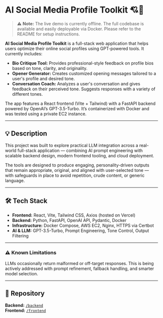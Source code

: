 # AI Social Media Profile Toolkit 💘🤖

> ⚠️ **Note:** The live demo is currently offline. The full codebase is available and easily deployable via Docker. Please refer to the README for setup instructions.

**AI Social Media Profile Toolkit** is a full-stack web application that helps users optimize their online social profiles using GPT-powered tools. It currently includes:

- **Bio Critique Tool:** Provides professional-style feedback on profile bios based on tone, clarity, and originality.
- **Opener Generator:** Creates customized opening messages tailored to a user's profile and desired tone.
- **Conversation Coach:** Analyzes a user's conversation and gives feedback on their perceived tone. Suggests responses with a variety of different tones.


The app features a React frontend (Vite + Tailwind) with a FastAPI backend powered by OpenAI’s GPT-3.5-Turbo. It’s containerized with Docker and was tested using a private EC2 instance.

---

## 💡 Description

This project was built to explore practical LLM integration across a real-world full-stack application — combining AI prompt engineering with scalable backend design, modern frontend tooling, and cloud deployment.

The tools are designed to produce engaging, personality-driven outputs that remain appropriate, original, and aligned with user-selected tone — with safeguards in place to avoid repetition, crude content, or generic language.

---

## 🛠️ Tech Stack

- **Frontend:** React, Vite, Tailwind CSS, Axios (hosted on Vercel)
- **Backend:** Python, FastAPI, OpenAI API, Pydantic, Docker
- **Infrastructure:** Docker Compose, AWS EC2, Nginx, HTTPS via Certbot
- **AI & LLM:** GPT-3.5-Turbo, Prompt Engineering, Tone Control, Output Filtering

---

### ⚠️ Known Limitations

LLMs occasionally return malformed or off-target responses. This is being actively addressed with prompt refinement, fallback handling, and smarter model selection.

---

## 📂 Repository

**Backend:** [`/backend`](https://github.com/zzwerling/ai-social-profile-toolkit/tree/main/backend)  
**Frontend:** [`/frontend`](https://github.com/zzwerling/ai-social-profile-toolkit/tree/main/frontend)

